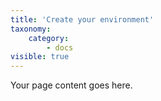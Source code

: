 ```yaml
---
title: 'Create your environment'
taxonomy:
    category:
        - docs
visible: true
---
```


Your page content goes here.